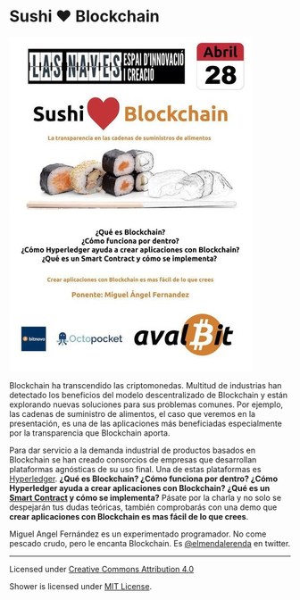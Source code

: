 # Sushi ❤️ Blockchain

<img src="pictures/teaser.jpg"  alt="Shower logo">


Blockchain ha transcendido las criptomonedas. Multitud de industrias han detectado los beneficios del modelo descentralizado de Blockchain y están explorando nuevas soluciones para sus problemas comunes.
Por ejemplo, las cadenas de suministro de alimentos, el caso que veremos en la presentación, es una de las aplicaciones más beneficiadas especialmente por la transparencia que Blockchain aporta. 

Para dar servicio a la demanda industrial de productos basados en Blockchain se han creado consorcios de empresas que desarrollan plataformas agnósticas de su uso final. Una de estas plataformas es [Hyperledger](https://www.hyperledger.org/). **¿Qué es Blockchain? ¿Cómo funciona por dentro? ¿Cómo Hyperledger ayuda a crear aplicaciones con Blockchain? ¿Qué es un [Smart Contract](https://es.wikipedia.org/wiki/Contrato_inteligente) y cómo se implementa?** Pásate por la charla y no solo se despejarán tus dudas teóricas, también comprobarás con una demo que **crear aplicaciones con Blockchain es mas fácil de lo que crees**.  

Miguel Angel Fernández es un experimentado programador. No come pescado crudo, pero le encanta Blockchain. Es [@elmendalerenda](https://twitter.com/elmendalerenda) en twitter. 

---
Licensed under [Creative Commons Attribution 4.0](LICENSE.md)

Shower is licensed under [MIT License](LICENSE-shower.md).
